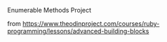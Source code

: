 Enumerable Methods Project

from https://www.theodinproject.com/courses/ruby-programming/lessons/advanced-building-blocks
